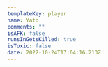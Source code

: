 ```yaml
---
templateKey: player
name: Yato
comments: ""
isAFK: false
runsInGetsKilled: true
isToxic: false
date: 2022-10-24T17:04:16.213Z
---
```

